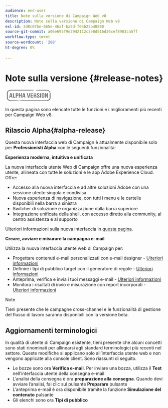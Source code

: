 ```yaml
---
audience: end-user
title: Note sulla versione di Campaign Web v8
description: Note sulla versione di Campaign Web v8
exl-id: 3d8c07be-665e-46af-ba5d-f04b25b40880
source-git-commit: a06e695f9e2942112c2e8d516d26cef8903ca5ff
workflow-type: tm+mt
source-wordcount: '288'
ht-degree: 0%

---
```


# Note sulla versione {#release-notes}

![](../assets/do-not-localize/badge.png)

In questa pagina sono elencate tutte le funzioni e i miglioramenti più recenti per Campaign Web v8.

## Rilascio Alpha{#alpha-release}

Questa nuova interfaccia web di Campaign è attualmente disponibile solo per **Professionisti Alpha** con le seguenti funzionalità:

**Esperienza moderna, intuitiva e unificata**

La nuova interfaccia utente Web di Campaign offre una nuova esperienza utente, allineata con tutte le soluzioni e le app Adobe Experience Cloud. Offre:

* Accesso alla nuova interfaccia e ad altre soluzioni Adobe con una sessione utente singola e condivisa
* Nuova esperienza di navigazione, con tutti i menu e le cartelle disponibili nella barra a sinistra
* Switcher di soluzione e organizzazione dalla barra superiore
* Integrazione unificata della shell, con accesso diretto alla community, al centro assistenza e al supporto
<!--
No search and pulse notifications in Alpha
-->

Ulteriori informazioni sulla nuova interfaccia in [questa pagina](../get-started/user-interface.md).

**Creare, avviare e misurare la campagna e-mail**

Utilizza la nuova interfaccia utente web di Campaign per:

* Progettare contenuti e-mail personalizzati con e-mail designer - [Ulteriori informazioni](../content/edit-content.md)
* Definire i tipi di pubblico target con il generatore di regole - [Ulteriori informazioni](../audience/about-audiences.md)
* Anteprima, verifica e invia i tuoi messaggi e-mail - [Ulteriori informazioni](../monitor/prepare-send.md)
* Monitora i risultati di invio e misurazione con report incorporati - [Ulteriori informazioni](../reporting/reports.md)

<!--
add info somewhere to remind users that
* they still have access to their console (+ link to v8 console doc)
* they keep their existing data (example: will be able to use their existing delivery templates to create deliveries)
-->

>[!NOTE]
>
>Tieni presente che le campagne cross-channel e le funzionalità di gestione del flusso di lavoro saranno disponibili con la versione beta.

## Aggiornamenti terminologici

In qualità di utente di Campaign esistente, tieni presente che alcuni concetti sono stati rinominati per allinearsi agli standard terminologici più recenti nel settore. Queste modifiche si applicano solo all’interfaccia utente web e non vengono applicate alla console client. Sono riassunti di seguito.

* Le bozze sono ora **Verifica e-mail**. Per inviare una bozza, utilizza il **Test** nell’interfaccia utente della consegna e-mail
* L’analisi della consegna è ora **preparazione alla consegna**. Quando devi avviare l’analisi, fai clic sul pulsante **Preparare** pulsante
* L’anteprima e-mail è ora disponibile tramite la funzione **Simulazione del contenuto** pulsante
* Gli elenchi sono ora **Tipi di pubblico**
